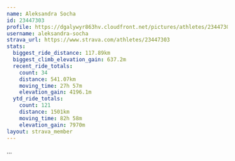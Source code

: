 ```yaml
---
name: Aleksandra Socha
id: 23447303
profile: https://dgalywyr863hv.cloudfront.net/pictures/athletes/23447303/14745546/4/large.jpg
username: aleksandra-socha
strava_url: https://www.strava.com/athletes/23447303
stats:
  biggest_ride_distance: 117.89km
  biggest_climb_elevation_gain: 637.2m
  recent_ride_totals:
    count: 34
    distance: 541.07km
    moving_time: 27h 57m
    elevation_gain: 4196.1m
  ytd_ride_totals:
    count: 121
    distance: 1501km
    moving_time: 82h 58m
    elevation_gain: 7970m
layout: strava_member
--- 
```

...
